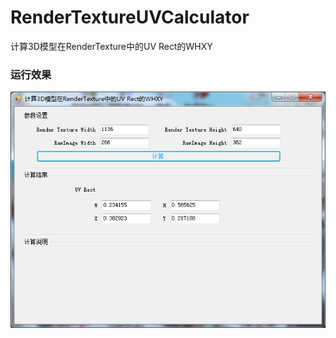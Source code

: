 # RenderTextureUVCalculator
计算3D模型在RenderTexture中的UV Rect的WHXY

### 运行效果
![截图](ScreenShots/main.png)